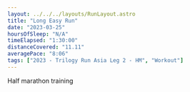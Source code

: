 ```yaml
---
layout: ../../../layouts/RunLayout.astro
title: "Long Easy Run"
date: "2023-03-25"
hoursOfSleep: "N/A"
timeElapsed: "1:30:00"
distanceCovered: "11.11"
averagePace: "8:06"
tags: ["2023 - Trilogy Run Asia Leg 2 - HM", "Workout"]
---
```


Half marathon training
